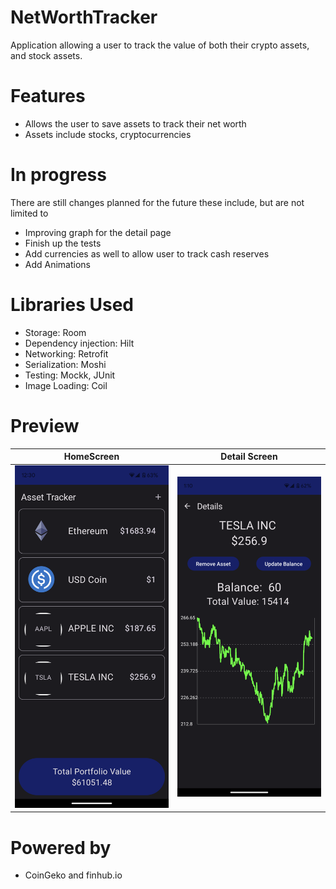 # NetWorthTracker
Application allowing a user to track the value of both their crypto assets, and stock assets.

# Features 
* Allows the user to save assets to track their net worth
* Assets include stocks, cryptocurrencies

# In progress
 There are still changes planned for the future these include, but are not limited to 
* Improving graph for the detail page
* Finish up the tests
* Add currencies as well to allow user to track cash reserves
* Add Animations

# Libraries Used 
 * Storage: Room
 * Dependency injection: Hilt
 * Networking: Retrofit
 * Serialization: Moshi
 * Testing: Mockk, JUnit
 * Image Loading: Coil

# Preview
| HomeScreen | Detail Screen |
|---|---|
 <img src="https://github.com/OlegSemenenkHome/NetWorthTracker/blob/develop/images/MainScreen.png" width="350">| <img src="https://github.com/OlegSemenenkHome/NetWorthTracker/blob/develop/images/StockDetailScreen.png" width="350"> |

# Powered by
- CoinGeko and finhub.io
